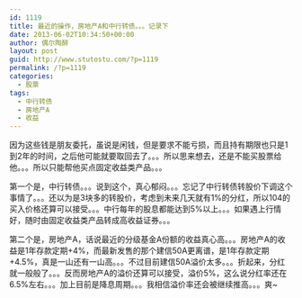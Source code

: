```yaml
---
id: 1119
title: 最近的操作，房地产A和中行转债。。。记录下
date: 2013-06-02T10:34:50+00:00
author: 偶尔陶醉
layout: post
guid: http://www.stutostu.com/?p=1119
permalink: /?p=1119
categories:
  - 股票
tags:
  - 中行转债
  - 房地产A
  - 收益
---
```

因为这些钱是朋友委托，虽说是闲钱，但是要求不能亏损，而且持有期限也只是1到2年的时间，之后他可能就要取回去了。。。所以思来想去，还是不能买股票给他。。。所以只能帮他买点固定收益类产品。。。

第一个是，中行转债。。。说到这个，真心郁闷。。。忘记了中行转债转股价下调这个事情了。。。还以为是3块多的转股价，考虑到未来几天就有1%的分红，所以104的买入价格还算可以接受。。。中行每年的股息都能达到5%以上。。。如果遇上行情好，随时由固定收益类产品转成高收益证券。。。

第二个是，房地产A，话说最近的分级基金A份额的收益真心高。。。房地产A的收益是1年存款定期+4%，而最新发售的那个建信50A更离谱，是1年存款定期+4.5%，真是一山还有一山高。。。不过目前建信50A溢价太多。。。折起来，分红就一般般了。。。反而房地产A的溢价还算可以接受，溢价5%，这么说分红率还在6.5%左右。。。加上目前是降息周期。。。我相信溢价率还会被继续推高。。。爽~